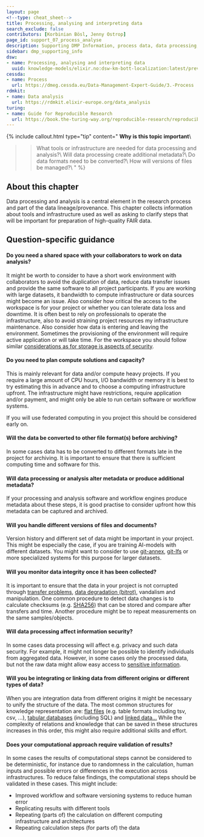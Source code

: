 ```yaml
---
layout: page
<!--type: cheat_sheet-->
title: Processing, analysing and interpreting data
search_exclude: false
contributors: [Korbinian Bösl, Jenny Ostrop]
page_id: support_07_process_analyse
description: Supporting DMP Information, process data, data processing, analyse data, data analysis, analyze, analyzis
sidebar: dmp_supporting_info
dsw:
- name: Processing, analysing and interpreting data
  uuid: knowledge-models/elixir.no:dsw-km-bott-localization:latest/preview?questionUuid=50f9d580-3e62-434b-81ff-86daed56aca8
cessda:
- name: Process
  url: https://dmeg.cessda.eu/Data-Management-Expert-Guide/3.-Process
rdmkit:
- name: Data analysis
  url: https://rdmkit.elixir-europe.org/data_analysis
turing:
- name: Guide for Reproducible Research
  url: https://book.the-turing-way.org/reproducible-research/reproducible-research
---
```


{% include callout.html type="tip" content="
**Why is this topic important**\\
>> What tools or infrastructure are needed for data processing and analysis?\\
>> Will data processing create additional metadata?\\
>> Do data formats need to be converted?\\
>> How will versions of files be managed?\\
" %}

## About this chapter
Data processing and analysis is a central element in the research process and part of the data lineage/provenance. This chapter collects information about tools and infrastructure used as well as asking to clarify steps that will be important for preparation of high-quality FAIR data.


## Question-specific guidance



#### Do you need a shared space with your collaborators to work on data analysis?
It might be worth to consider to have a short work environment with collaborators to avoid the duplication of data, reduce data transfer issues and provide the same software to all project participants. If you are working with large datasets, it bandwidth to compute infrastructure or data sources might become an issue. Also consider how critical the access to the workspace is for your project or whether you can tolerate data loss and downtime. It is often best to rely on professionals to operate the infrastructure, also to avoid straining project resources my infrastructure maintenance. Also consider how data is entering and leaving the environment. Sometimes the provisioning of the environment will require active application or will take time.
For the workspace you should follow similar [considerations as for storage is aspects of security](pages/support_04_store_protect).

#### Do you need to plan compute solutions and capacity?
This is mainly relevant for data and/or compute heavy projects. If you require a large amount of CPU hours, I/O bandwidth or memory it is best to try estimating this in advance and to choose a computing infrastructure upfront. The infrastructure might have restrictions, require application and/or payment, and might only be able to run certain software or workflow systems.

If you will use federated computing in you project this should be considered early on.


#### Will the data be converted to other file format(s) before archiving?
In some cases data has to be converted to different formats late in the project for archiving. It is important to ensure that there is sufficient computing time and software for this.  

#### Will data processing or analysis alter metadata or produce additional metadata?
If your processing and analysis software and workflow engines produce metadata about these steps, it is good practise to consider upfront how this metadata can be captured and archived.



#### Will you handle different versions of files and documents?
Version history and different set of data might be important in your project. This might be especially the case, if you are training AI-models with different datasets. You might want to consider to use [git-annex](https://git-annex.branchable.com/), [git-lfs](https://git-lfs.com/) or more specialized systems for this purpose for larger datasets.

#### Will you monitor data integrity once it has been collected?
It is important to ensure that the data in your project is not corrupted through [transfer problems](https://en.wikipedia.org/wiki/Data_corruption), [data degradation (bitrot)](https://en.wikipedia.org/wiki/Data_degradation), vandalism and manipulation. One common procedure to detect data changes is to calculate checksums (e.g. [SHA256](https://confluence.wipo.int/confluence/display/dascg/e.5.-+Generate+File+Checksum+for+uploading+to+DAS)) that can be stored and compare after transfers and time.
Another procedure might be to repeat measurements on the same samples/objects.

#### Will data processing affect information security?
In some cases data processing will affect e.g. privacy and such data security. For example, it might not longer be possible to identify individuals from aggregated data. However, in some cases only the processed data, but not the raw data might allow easy access to [sensitive information](pages/support_03_legal_ethics#will-sensitive-information-apart-from-special-category-personal-data-be-collectedprocessed).

#### Will you be integrating or linking data from different origins or different types of data?
When you are integration data from different origins it might be necessary to unify the structure of the data. The most common structures for knowledge representation are: [flat files](https://en.wikipedia.org/wiki/Flat-file_database) (e.g. table formats including tsv, csv, ...), [tabular databases](https://en.wikipedia.org/wiki/Database) (including SQL) and [linked data…](https://en.wikipedia.org/wiki/Linked_data)
While the complexity of relations and knowledge that can be saved in these structures increases in this order, this might also require additional skills and effort.

#### Does your computational approach require validation of results?
In some cases the results of computational steps cannot be considered to be deterministic, for instance due to randomness in the calculation, human inputs and possible errors or differences in the execution across infrastructures. To reduce false findings, the computational steps should be validated in these cases.
This might include:
* Improved workflow and software versioning systems to reduce human error
* Replicating results with different tools
* Repeating (parts of) the calculation on different computing infrastructure and architectures
* Repeating calculation steps (for parts of) the data
